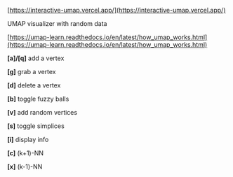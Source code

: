 [https://interactive-umap.vercel.app/](https://interactive-umap.vercel.app/)

UMAP visualizer with random data

[https://umap-learn.readthedocs.io/en/latest/how_umap_works.html](https://umap-learn.readthedocs.io/en/latest/how_umap_works.html)

**[a]/[q]** add a vertex

**[g]** grab a vertex

**[d]** delete a vertex

**[b]** toggle fuzzy balls

**[v]** add random vertices

**[s]** toggle simplices

**[i]** display info

**[c]** (k+1)-NN

**[x]** (k-1)-NN
